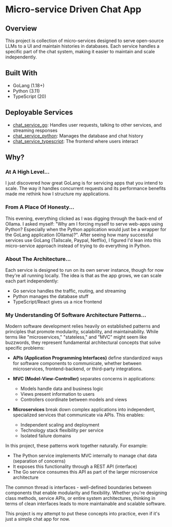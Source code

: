 # Micro-service Driven Chat App

## Overview

This project is collection of micro-services designed to serve open-source LLMs to a UI and maintain histories in databases. Each service handles a specific part of the chat system, making it easier to maintain and scale independently.

## Built With

- GoLang (1.18+)
- Python (3.11)
- TypeScript (20)

## Deployable Services

- [chat_service_go](chat_service_go/readme.md): Handles user requests, talking to other services, and streaming responses
- [chat_service_python](chat_service_python/readme.md): Manages the database and chat history
- [chat_service_typescript](chat_service_typescript/readme.md): The frontend where users interact

## Why?

### At A High Level...
I just discovered how great GoLang is for servicing apps that you intend to scale. The way it handles concurrent requests and its performance benefits made me rethink how I structure my applications.

### From A Place Of Honesty...
This evening, everything clicked as I was digging through the back-end of Ollama. I asked myself: "Why am I forcing myself to serve web-apps using Python? Especially when the Python application would just be a wrapper for the GoLang application (Ollama)?". After seeing how many successful services use GoLang (Tailscale, Paypal, Netflix), I figured I'd lean into this micro-service approach instead of trying to do everything in Python.

### About The Architecture...
Each service is designed to run on its own server instance, though for now they're all running locally. The idea is that as the app grows, we can scale each part independently:
- Go service handles the traffic, routing, and streaming
- Python manages the database stuff
- TypeScript/React gives us a nice frontend

### My Understanding Of Software Architecture Patterns...
Modern software development relies heavily on established patterns and principles that promote modularity, scalability, and maintainability. While terms like "microservices," "stateless," and "MVC" might seem like buzzwords, they represent fundamental architectural concepts that solve specific problems:

- **APIs (Application Programming Interfaces)** define standardized ways for software components to communicate, whether between microservices, frontend-backend, or third-party integrations.

- **MVC (Model-View-Controller)** separates concerns in applications:
  - Models handle data and business logic
  - Views present information to users
  - Controllers coordinate between models and views

- **Microservices** break down complex applications into independent, specialized services that communicate via APIs. This enables:
  - Independent scaling and deployment
  - Technology stack flexibility per service
  - Isolated failure domains

In this project, these patterns work together naturally. For example:
- The Python service implements MVC internally to manage chat data (separation of concerns)
- It exposes this functionality through a REST API (interface)
- The Go service consumes this API as part of the larger microservice architecture

The common thread is interfaces - well-defined boundaries between components that enable modularity and flexibility. Whether you're designing class methods, service APIs, or entire system architectures, thinking in terms of clean interfaces leads to more maintainable and scalable software.

This project is my attempt to put these concepts into practice, even if it's just a simple chat app for now.

